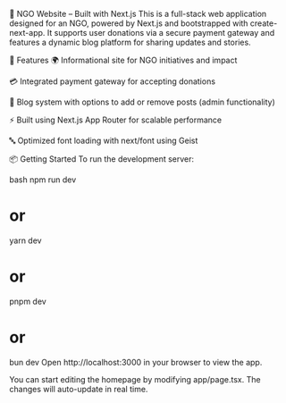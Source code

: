 🌱 NGO Website – Built with Next.js
This is a full-stack web application designed for an NGO, powered by Next.js and bootstrapped with create-next-app. It supports user donations via a secure payment gateway and features a dynamic blog platform for sharing updates and stories.

🚀 Features
🌍 Informational site for NGO initiatives and impact

💳 Integrated payment gateway for accepting donations

📝 Blog system with options to add or remove posts (admin functionality)

⚡ Built using Next.js App Router for scalable performance

🔤 Optimized font loading with next/font using Geist

📦 Getting Started
To run the development server:

bash
npm run dev
# or
yarn dev
# or
pnpm dev
# or
bun dev
Open http://localhost:3000 in your browser to view the app.

You can start editing the homepage by modifying app/page.tsx. The changes will auto-update in real time.